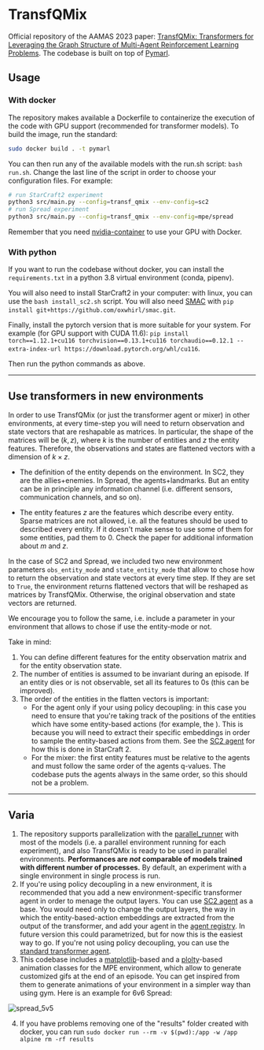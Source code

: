 # TransfQMix

Official repository of the AAMAS 2023 paper: [TransfQMix: Transformers for Leveraging the Graph Structure of
Multi-Agent Reinforcement Learning Problems](link). The codebase is built on top of [Pymarl](https://github.com/oxwhirl/pymarl). 

## Usage 

### With docker
The repository makes available a Dockerfile to containerize the execution of the code with GPU support (recommended for transformer models). To build the image, run the standard:

```bash
sudo docker build . -t pymarl
```

You can then run any of the available models with the run.sh script: ```bash run.sh```. Change the last line of the script in order to choose your configuration files. For example:

```bash
# run StarCraft2 experiment
python3 src/main.py --config=transf_qmix --env-config=sc2
# run Spread experiment
python3 src/main.py --config=transf_qmix --env-config=mpe/spread
```

Remember that you need [nvidia-container](https://docs.nvidia.com/datacenter/cloud-native/container-toolkit/install-guide.html#installation-guide) to use your GPU with Docker. 

### With python
If you want to run the codebase without docker, you can install the ```requirements.txt``` in a python 3.8 virtual environment (conda, pipenv). 

You will also need to install StarCraft2 in your computer: with linux, you can use the ```bash install_sc2.sh``` script. You will also need [SMAC](https://github.com/oxwhirl/smac.git) with ```pip install git+https://github.com/oxwhirl/smac.git```. 

Finally, install the pytorch version that is more suitable for your system. For example (for GPU support with CUDA 11.6): ```pip install torch==1.12.1+cu116 torchvision==0.13.1+cu116 torchaudio==0.12.1 --extra-index-url https://download.pytorch.org/whl/cu116```.

Then run the python commands as above. 

***

## Use transformers in new environments

In order to use TransfQMix (or just the transformer agent or mixer) in other environments, at every time-step you will need to return observation and state vectors that are reshapable as matrices. In particular, the shape of the matrices will be $(k, z)$, where $k$ is the number of entities and $z$ the entity features. Therefore, the observations and states are flattened vectors with a dimension of $k \times z$.

- The definition of the entity depends on the environment. In SC2, they are the allies+enemies. In Spread, the agents+landmarks. But an entity can be in principle any information channel (i.e. different sensors, communication channels, and so on). 

- The entity features $z$ are the features which describe every entity. Sparse matrices are not allowed, i.e. all the features should be used to described every entity. If it doesn't make sense to use some of them for some entities, pad them to 0. Check the paper for additional information about $m$ and $z$.

In the case of SC2 and Spread, we included two new environment parameters ```obs_entity_mode``` and ```state_entity_mode``` that allow to chose how to return the observation and state vectors at every time step. If they are set to ```True```, the environment returns flattened vectors that will be reshaped as matrices by TransfQMix. Otherwise, the original observation and state vectors are returned.

We encourage you to follow the same, i.e. include a parameter in your environment that allows to chose if use the entity-mode or not. 

Take in mind:
1. You can define different features for the entity observation matrix and for the entity observation state. 
2. The number of entities is assumed to be invariant during an episode. If an entity dies or is not observable, set all its features to 0s (this can be improved). 
3. The order of the entities in the flatten vectors is important:
    - For the agent only if your using policy decoupling: in this case you need to ensure that you're taking track of the positions of the entities which have some entity-based actions (for example, the ). This is because you will need to extract their specific embeddings in order to sample the entity-based actions from them. See the [SC2 agent](src/modules/agents/n_transf_agent_smac.py) for how this is done in StarCraft 2. 
    - For the mixer: the first entity features must be relative to the agents and must follow the same order of the agents q-values. The codebase puts the agents always in the same order, so this should not be a problem. 

***

## Varia

1. The repository supports parallelization with the [parallel_runner](src/runners/parallel_runner.py) with most of the models (i.e. a parallel environment running for each experiment), and also TransfQMix is ready to be used in parallel environments. **Performances are *not* comparable of models trained with different number of processes.** By default, an experiment with a single environment in single process is run. 
2. If you're using policy decoupling in a new environment, it is recommended that you add a new environment-specific transformer agent in order to menage the output layers. You can use [SC2 agent](src/modules/agents/n_transf_agent_smac.py) as a base. You would need only to change the output layers, the way in which the entity-based-action embeddings are extracted from the output of the transformer, and add your agent in the [agent registry](src/modules/agents/__init__.py). In future version this could parametrized, but for now this is the easiest way to go. If you're not using  policy decoupling, you can use the [standard transformer agent](src/modules/agents/n_transf_agent.py).
3. This codebase includes a [matplotlib](src/envs/mpe/animate/pyplot_animator.py)-based and a [plolty](src/envs/mpe/animate/plotly_animator.py)-based animation classes for the MPE environment, which allow to generate customized gifs at the end of an episode. You can get inspired from them to generate animations of your environment in a simpler way than using gym. Here is an example for 6v6 Spread:

![spread_5v5](https://s9.gifyu.com/images/animation_5v5.gif)

4. If you have problems removing one of the "results" folder created with docker, you can run ```sudo docker run --rm -v $(pwd):/app -w /app alpine rm -rf results```